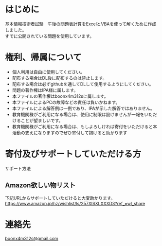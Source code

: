 # はじめに
基本情報技術者試験　午後の問題表計算をExcelとVBAを使って解くために作成しました。  
すでに公開されている問題を使用しています。

# 権利、帰属について
* 個人利用は自由に使用してください。
* 配布する場合はDL後に配布するのは禁止します。
* 配布する場合は必ずgithubを通してDLして使用するようにしてください。
* 問題の著作権はIPA様に属します。
* 本ファイルの著作権はboonx4m312sに属します。
* 本ファイルによるPCの故障などの責任は負いかねます。
* 本ファイルによる解答例は一例であり、IPAが示した解答ではありません。
* 教育機関様がご利用になる場合は、使用に制限は設けませんが一報をいただけることが望ましいです。
* 教育機関様がご利用になる場合は、もしよろしければ寄付をいただけると本活動の支えになりますのでぜひ寄付して抱けると助かります
# 寄付及びサポートしていただける方
サポート方法
## Amazon欲しい物リスト
下記URLからサポートしていただけると大変助かります。  
https://www.amazon.jp/hz/wishlist/ls/257XISXLXXXD3?ref_=wl_share
# 連絡先
boonx4m312s@gmail.com
